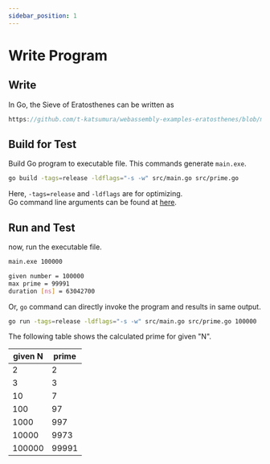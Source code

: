 ```yaml
---
sidebar_position: 1
---
```


# Write Program

## Write

In Go, the Sieve of Eratosthenes can be written as

```go reference
https://github.com/t-katsumura/webassembly-examples-eratosthenes/blob/main/go/pkg/prime.go#L12-L62
```

## Build for Test

Build Go program to executable file.
This commands generate `main.exe`.

```bash title="build with go"
go build -tags=release -ldflags="-s -w" src/main.go src/prime.go
```

Here, `-tags=release` and `-ldflags` are for optimizing.  
Go command line arguments can be found at [here](https://pkg.go.dev/cmd/go).

## Run and Test

now, run the executable file.

```bash title="invoke main function"
main.exe 100000
```

```bash title="output"
given number = 100000
max prime = 99991
duration [ns] = 63042700
```

Or, `go` command can directly invoke the program and results in same output.

```bash title="directly invoke main function"
go run -tags=release -ldflags="-s -w" src/main.go src/prime.go 100000
```

The following table shows the calculated prime for given "N".

| given N | prime |
| ------- | ----- |
| 2       | 2     |
| 3       | 3     |
| 10      | 7     |
| 100     | 97    |
| 1000    | 997   |
| 10000   | 9973  |
| 100000  | 99991 |
